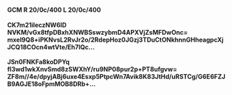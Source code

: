 #### GCM R 20/0c/400 L 20/0c/400
**CK7m21iIeczNW6ID**<br/>**NVKM/vGx8tfpDBxhXNWBSswzybmD4APXVjZsMFDwOnc=**<br/>**mxel9Q8+iPKNvsL2RvJr2o/2RdepHoz0JGzj3TDuCtONkhnnGHheagpcXjJCQ18COcn4wtVte/Eh7lQc...**<br/><br/>
**JSn0FNKFa8koDPYq**<br/>**fI3wd1wkXnvSmd8zSWXhY/ru9NP08pur2p+PT8ufgvw=**<br/>**ZF8m//4e/dpyjABj6uxe4Esxp5PtpcWn7Avik8K83JtHd/uRSTCg/G6E6FZJB9AGJE18oFpmMOB8DRb+...**